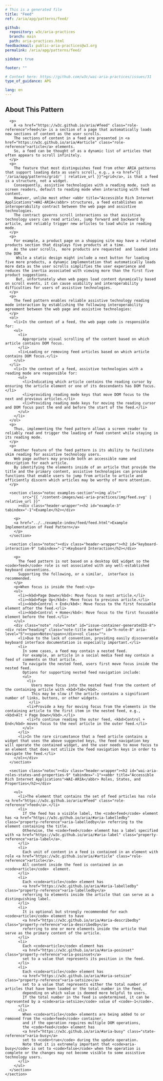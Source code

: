 ```yaml
---
# This is a generated file
title: "Feed"
ref: /aria/apg/patterns/feed/

github:
  repository: w3c/aria-practices
  branch: main
  path: aria-practices.html
feedbackmail: public-aria-practices@w3.org
permalink: /aria/apg/patterns/feed/

sidebar: true

footer: ""

# Context here: https://github.com/w3c/wai-aria-practices/issues/31
type_of_guidance: APG

lang: en
---
```



<link 
  rel="stylesheet"
  href="{{ '/content-assets/wai-aria-practices/styles.css' | relative_url }}"
>
<!-- Code highlighting styles -->
<link 
  rel="stylesheet"
  href="{{ '/aria/apg/example-index/css/github.css' | relative_url }}"
>

<script>
const addBodyClass = "pattern-page";
const enableSidebar = true;
if (addBodyClass) document.body.classList.add(addBodyClass);
if (enableSidebar) document.body.classList.add('has-sidebar');
</script>
    
<div>
<section class="widget" id="feed"><h2 id="about-this-pattern" tabindex="-1">About This Pattern</h2><div class="header-wrapper"></div>
      
      <p>
        A <a href="https://w3c.github.io/aria/#feed" class="role-reference">feed</a> is a section of a page that automatically loads new sections of content as the user scrolls.
        The sections of content in a feed are presented in <a href="https://w3c.github.io/aria/#article" class="role-reference">article</a> elements.
        So, a feed can be thought of as a dynamic list of articles that often appears to scroll infinitely.
      </p>
      <p>
        The feature that most distinguishes feed from other ARIA patterns that support loading data as users scroll, e.g., a <a href="{{ '/aria/apg/patterns/grid/' | relative_url }}">grid</a>, is that a feed is a structure, not a widget.
        Consequently, assistive technologies with a reading mode, such as screen readers, default to reading mode when interacting with feed content.
        However, unlike most other <abbr title="Accessible Rich Internet Applications">WAI-ARIA</abbr> structures, a feed establishes an interoperability contract between the web page and assistive technologies.
        The contract governs scroll interactions so that assistive technology users can read articles, jump forward and backward by article, and reliably trigger new articles to load while in reading mode.
      </p>
      <p>
        For example, a product page on a shopping site may have a related products section that displays five products at a time.
        As the user scrolls,  more products are requested  and loaded into the DOM.
         While a static design might include a next button for loading five more products, a dynamic implementation that automatically loads more data as the user scrolls simplifies the user experience and reduces the inertia associated with viewing more than the first five product suggestions.
         But, unfortunately when web pages load content dynamically based on scroll events, it can cause usability and interoperability difficulties for users of assistive technologies.
      </p>
      <p>
        The feed pattern enables reliable assistive technology reading mode interaction by establishing the following interoperability agreement between the web page and assistive technologies:
      </p>
      <ol>
        <li>In the context of a feed, the web page code is responsible for:
        <ul>
          <li>
            Appropriate visual scrolling of the content based on which article contains DOM focus.
          </li>
          <li>Loading or removing feed articles based on which article contains DOM focus.</li>
        </ul>
      </li>
        <li>In the context of a feed, assistive technologies with a reading mode are responsible for:
          <ul>
            <li>Indicating which article contains the reading cursor by ensuring the article element or one of its descendants has DOM focus.</li>
            <li>providing reading mode keys that move DOM focus to the next and previous articles.</li>
            <li>Providing reading mode keys for moving the reading cursor and DOM focus past the end and before the start of the feed.</li>
          </ul>
        </li>
      </ol>
      <p>
        Thus, implementing the feed pattern allows a screen reader to reliably read and trigger the loading of feed content while staying in its reading mode.
      </p>
      <p>
        Another feature of the feed pattern is its ability to facilitate skim reading for assistive technology users.
        Web page authors may provide both an accessible name and description for each article.
        By identifying the elements inside of an article that provide the title and the primary content, assistive technologies can provide functions that enable users to jump from article to article and efficiently discern which articles may be worthy of more attention.
      </p>

      <section class="notoc examples-section"><img alt="" 
            src="{{ '/content-images/wai-aria-practices/img/feed.svg' | relative_url }}"
          ><div class="header-wrapper"><h2 id="example-3" tabindex="-1">Example</h2></div>
        
        <p>
        <a href="../../example-index/feed/feed.html">Example Implementation of Feed Pattern</a>
        </p>
      </section>

      <section class="notoc"><div class="header-wrapper"><h2 id="keyboard-interaction-9" tabindex="-1">Keyboard Interaction</h2></div>
        
        <p>
          The feed pattern is not based on a desktop GUI widget so the <code>feed</code> role is not associated with any well-established keyboard conventions.
          Supporting the following, or a similar,  interface is recommended.
        </p>
        <p>When focus is inside the feed:</p>
        <ul>
          <li><kbd>Page Down</kbd>: Move focus to next article.</li>
          <li><kbd>Page Up</kbd>: Move focus to previous article.</li>
          <li><kbd>Control + End</kbd>: Move focus to the first focusable element after the feed.</li>
          <li><kbd>Control + Home</kbd>: Move focus to the first focusable element before the feed.</li>
        </ul>
        <div class="note" role="note" id="issue-container-generatedID-8"><div role="heading" class="note-title marker" id="h-note-8" aria-level="5"><span>Note</span></div><ol class="">
          <li>Due to the lack of convention, providing easily discoverable keyboard interface documentation is especially important.</li>
          <li>
            In some cases, a feed may contain a nested feed.
            For example, an article in a social media feed may contain a feed of comments on that article.
            To navigate the nested feed, users first move focus inside the nested feed.
            Options for supporting nested feed navigation include:
            <ul>
              <li>
                Users move focus into the nested feed from the content of the containing article with <kbd>Tab</kbd>.
                This may be slow if the article contains a significant number of links, buttons, or other widgets.
               </li>
              <li>Provide a key for moving focus from the elements in the containing article to the first item in the nested feed, e.g., <kbd>Alt + Page Down</kbd>.</li>
              <li>To continue reading the outer feed, <kbd>Control + End</kbd> moves focus to the next article in the outer feed.</li>
            </ul>
          </li>
          <li>In the rare circumstance that a feed article contains a widget that uses the above suggested keys, the feed navigation key will operate the contained widget, and the user needs to move focus to an element that does not utilize the feed navigation keys in order to navigate the feed.</li>
        </ol></div>
      </section>

      <section class="notoc"><div class="header-wrapper"><h2 id="wai-aria-roles-states-and-properties-9" tabindex="-1"><abbr title="Accessible Rich Internet Applications">WAI-ARIA</abbr> Roles, States, and Properties</h2></div>
        
        <ul>
          <li>The element that contains the set of feed articles has role <a href="https://w3c.github.io/aria/#feed" class="role-reference">feed</a>.</li>
          <li>
            If the feed has a visible label, the <code>feed</code> element has <a href="https://w3c.github.io/aria/#aria-labelledby" class="property-reference">aria-labelledby</a> referring to the element containing the title.
            Otherwise, the <code>feed</code> element has a label specified with <a href="https://w3c.github.io/aria/#aria-label" class="property-reference">aria-label</a>.
          </li>
          <li>
            Each unit of content in a feed is contained in an element with role <a href="https://w3c.github.io/aria/#article" class="role-reference">article</a>.
            All content inside the feed is contained in an <code>article</code>  element.
          </li>
          <li>
            Each <code>article</code> element has
            <a href="https://w3c.github.io/aria/#aria-labelledby" class="property-reference">aria-labelledby</a>
            referring to elements inside the article that can serve as a distinguishing label.
          </li>
          <li>
            It is optional but strongly recommended for each <code>article</code> element to have
            <a href="https://w3c.github.io/aria/#aria-describedby" class="property-reference">aria-describedby</a>
            referring to one or more elements inside the article that serve as the primary content of the article.
          </li>
          <li>
            Each <code>article</code> element has
            <a href="https://w3c.github.io/aria/#aria-posinset" class="property-reference">aria-posinset</a>
            set to a value that represents its position in the feed.
          </li>
          <li>
            Each <code>article</code> element has
            <a href="https://w3c.github.io/aria/#aria-setsize" class="property-reference">aria-setsize</a>
            set to a value that represents either the total number of articles that have been loaded or the total number in the feed,
            depending on which value is deemed more helpful to users.
            If the total number in the feed is undetermined, it can be represented by a <code>aria-setsize</code> value of <code>-1</code>.
          </li>
          <li>
            When <code>article</code> elements are being added to or removed from the <code>feed</code> container,
            and if the operation requires multiple DOM operations,
            the <code>feed</code> element has
            <a href="https://w3c.github.io/aria/#aria-busy" class="state-reference">aria-busy</a>
            set to <code>true</code> during the update operation.
            Note that it is extremely important that <code>aria-busy</code> is set to <code>false</code> when the operation is complete or the changes may not become visible to some assistive technology users.
          </li>
        </ul>
      </section>
    </section>
</div>
<script 
  src="{{ '/aria/apg/example-index/js/jumpto.js' | relative_url }}"
></script>
